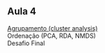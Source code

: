 ## Aula 4

[Agrupamento (cluster analysis)](Análise_de_Agrupamento.md)  
Ordenação (PCA, RDA, NMDS)  
Desafio Final  
